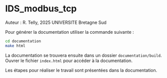 # IDS_modbus_tcp
Auteur : R. Telly, 2025 UNIVERSITE Bretagne Sud


Pour générer la documentation utiliser la commande suivante : 

```bash
cd documentation
make html
```

La documentation se trouvera ensuite dans un dossier `documentation/build`. 
Ouvrer le fichier `index.html` pour accéder à la documentation.


Les étapes pour réaliser le travail sont présentées dans la documentation. 
